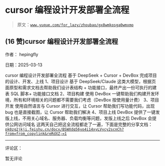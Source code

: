 # cursor 编程设计开发部署全流程

> 原文：[`www.yuque.com/for_lazy/zhoubao/gx8wmkosga0wmxmo`](https://www.yuque.com/for_lazy/zhoubao/gx8wmkosga0wmxmo)

## (16 赞)cursor 编程设计开发部署全流程

作者： hepingfly

日期：2025-03-13

cursor 编程设计开发部署全流程 基于 DeepSeek + Cursor + DevBox 完成项目的设计、开发、上线 1、项目设计 基于
DeepSeek/Claude 这类大模型，根据页面原型和需求文档去帮助我们设计表结构 + 功能接口，最终产出一份可执行的建表 SQL 脚本+ 功能接口文档
2、项目构建 使用 DevBox 一键帮助我们构建开发环境，所有和环境相关的问题都不需要我们考虑（DevBox 按使用量计费） 3、项目开发 使用自然语言与
Cursor 进行交互，让 Cursor 帮助我们写功能代码，出现 bug 也是直接截图，让 Cursor 帮助我们解决 4、项目上线 DevBox
提供了一键发版上线，不用关心域名、服务器、负载均衡等问题，发版上线之后 DevBox 会提供公网访问域名
这两天自己把这全流程都走了一遍，下面是完整的分享文档： [`pk0zg2jkji.feishu.cn/docx/BSWXdq56yo4i14xyLVycy2scnCh?from=from_copylink&reRdXZ;=1`](https://pk0zg2jkji.feishu.cn/docx/BSWXdq56yo4i14xyLVycy2scnCh?from=from_copylink&reRdXZ;=1)

* * *

评论区：

暂无评论